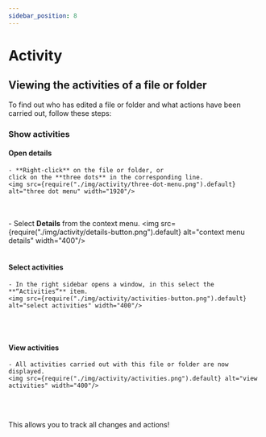 ```yaml
---
sidebar_position: 8
---
```


# Activity

## Viewing the activities of a file or folder
To find out who has edited a file or folder and what actions have been carried out, follow these steps:


### Show activities


#### Open details
    - **Right-click** on the file or folder, or
    click on the **three dots** in the corresponding line.
    <img src={require("./img/activity/three-dot-menu.png").default} alt="three dot menu" width="1920"/>
<br/><br/>
    - Select **Details** from the context menu.
    <img src={require("./img/activity/details-button.png").default} alt="context menu details" width="400"/>
<br/><br/>

#### Select activities
    - In the right sidebar opens a window, in this select the **“Activities”** item.
    <img src={require("./img/activity/activities-button.png").default} alt="select activities" width="400"/>
<br/><br/>

#### View activities

    - All activities carried out with this file or folder are now displayed.
    <img src={require("./img/activity/activities.png").default} alt="view activities" width="400"/>
<br/><br/>

This allows you to track all changes and actions!